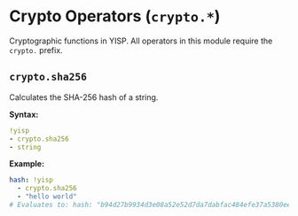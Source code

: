 # Crypto Operators (`crypto.*`)

Cryptographic functions in YISP. All operators in this module require the `crypto.` prefix.

## `crypto.sha256`

Calculates the SHA-256 hash of a string.

**Syntax:**
```yaml
!yisp
- crypto.sha256
- string
```

**Example:**
```yaml
hash: !yisp
  - crypto.sha256
  - "hello world"
# Evaluates to: hash: "b94d27b9934d3e08a52e52d7da7dabfac484efe37a5380ee9088f7ace2efcde9"
```